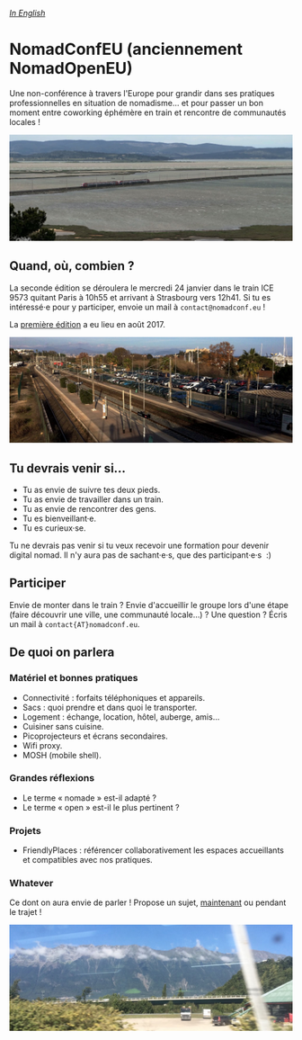 _[In English](./en)_

# NomadConfEU (anciennement NomadOpenEU)

Une non-conférence à travers l'Europe pour grandir dans ses pratiques professionnelles en situation de nomadisme… et pour passer un bon moment entre coworking éphémère en train et rencontre de communautés locales !

![La voie Paris - Barcelone à hauteur de l'île de Sainte-Lucie](img/lucie.jpg)

## Quand, où, combien ?

La seconde édition se déroulera le mercredi 24 janvier dans le train ICE 9573 quitant Paris à 10h55 et arrivant à Strasbourg vers 12h41. Si tu es intéressé·e pour y participer, envoie un mail à `contact@nomadconf.eu` !

La [première édition](edition-1) a eu lieu en août 2017.


![La voie Barcelone - Nice à hauteur d'Antibes](img/antibes.jpg)

## Tu devrais venir si…

- Tu as envie de suivre tes deux pieds.
- Tu as envie de travailler dans un train.
- Tu as envie de rencontrer des gens.
- Tu es bienveillant·e.
- Tu es curieux·se.

Tu ne devrais pas venir si tu veux recevoir une formation pour devenir digital nomad. Il n'y aura pas de sachant·e·s, que des participant·e·s  :)


## Participer

Envie de monter dans le train ? Envie d'accueillir le groupe lors d'une étape (faire découvrir une ville, une communauté locale…) ? Une question ? Écris un mail à `contact{AT}nomadconf.eu`.


## De quoi on parlera

### Matériel et bonnes pratiques

- Connectivité : forfaits téléphoniques et appareils.
- Sacs : quoi prendre et dans quoi le transporter.
- Logement : échange, location, hôtel, auberge, amis…
- Cuisiner sans cuisine.
- Picoprojecteurs et écrans secondaires.
- Wifi proxy.
- MOSH (mobile shell).

### Grandes réflexions

- Le terme « nomade » est-il adapté ?
- Le terme « open » est-il le plus pertinent ?

### Projets

- FriendlyPlaces : référencer collaborativement les espaces accueillants et compatibles avec nos pratiques.

### Whatever

Ce dont on aura envie de parler ! Propose un sujet, [maintenant](mailto:contact@nomadconf.eu) ou pendant le trajet !

![La voie Milan - Paris](img/milano.jpg)
